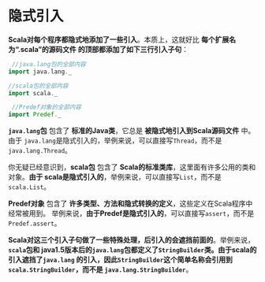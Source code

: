 隐式引入
================================================================================
**Scala对每个程序都隐式地添加了一些引入**。本质上，这就好比 **每个扩展名为“.scala”的源码文件
的顶部都添加了如下三行引入子句**：
```scala
 //java.lang包的全部内容
import java.lang._         

//scala包的全部内容
import scala._               

 //Predef对象的全部内容
import Predef._              
```
**`java.lang`包** 包含了 **标准的Java类**，它总是 **被隐式地引入到Scala源码文件** 中。由于
`java.lang`是隐式引入的，举例来说，可以直接写`Thread`，而不是`java.lang.Thread`。

你无疑已经意识到，**scala包** 包含了 **Scala的标准类库**，这里面有许多公用的类和对象。**由于
scala是隐式引入的**，举例来说，可以直接写`List`，而不是`scala.List`。

**Predef对象** 包含了 **许多类型、方法和隐式转换的定义**，这些定义在Scala程序中经常被用到。
举例来说，**由于Predef是隐式引入的**，可以直接写`assert`，而不是`Predef.assert`。

**Scala对这三个引入子句做了一些特殊处理，后引入的会遮挡前面的**。举例来说，**`scala`包和
java1.5版本后的`java.lang`包都定义了`StringBuilder`类。由于scala的引入遮挡了`java.lang`
的引入，因此`StringBuilder`这个简单名称会引用到`scala.StringBuilder`，而不是
`java.lang.StringBuilder`**。






